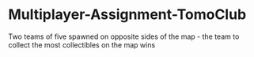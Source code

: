 # Multiplayer-Assignment-TomoClub
Two teams of five spawned on opposite sides of the map - the team to collect the most collectibles on the map wins 
